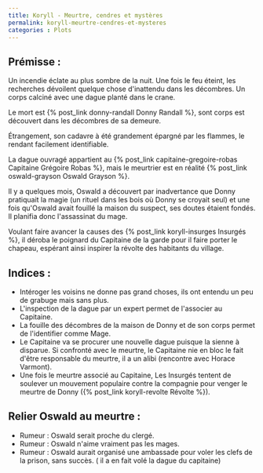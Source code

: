 ```yaml
---
title: Koryll - Meurtre, cendres et mystères
permalink: koryll-meurtre-cendres-et-mysteres
categories : Plots
---
```


## Prémisse :

Un incendie éclate au plus sombre de la nuit. Une fois le feu éteint, les recherches dévoilent quelque chose d'inattendu dans les décombres. Un corps calciné avec une dague planté dans le crane.

Le mort est {% post_link donny-randall Donny Randall %}, sont corps est découvert dans les décombres de sa demeure. 

Étrangement, son cadavre à été grandement épargné par les flammes, le rendant facilement identifiable.

La dague ouvragé appartient au {% post_link capitaine-gregoire-robas Capitaine Grégoire Robas %}, mais le meurtrier est en réalité {% post_link oswald-grayson Oswald Grayson %}.

Il y a quelques mois, Oswald a découvert par inadvertance que Donny pratiquait la magie (un rituel dans les bois où Donny se croyait seul) et une fois qu'Oswald avait fouillé la maison du suspect, ses doutes étaient fondés. Il planifia donc l'assassinat du mage.

Voulant faire avancer la causes des {% post_link koryll-insurges Insurgés %}, il déroba le poignard du Capitaine de la garde pour il faire porter le chapeau, espérant ainsi inspirer la révolte des habitants du village.

## Indices :
- Intéroger les voisins ne donne pas grand choses, ils ont entendu un peu de grabuge mais sans plus.
- L'inspection de la dague par un expert permet de l'associer au Capitaine.
- La fouille des décombres de la maison de Donny et de son corps permet de l'identifier comme Mage.
- Le Capitaine va se procurer une nouvelle dague puisque la sienne à disparue. Si confronté avec le meurtre, le Capitaine nie en bloc le fait d'être responsable du meurtre, il a un alibi (rencontre avec Horace Varmont).
- Une fois le meurtre associé au Capitaine, Les Insurgés tentent de soulever un mouvement populaire contre la compagnie pour venger le meurtre de Donny ({% post_link koryll-revolte Révolte %}).

## Relier Oswald au meurtre :
- Rumeur : Oswald serait proche du clergé.
- Rumeur : Oswald n'aime vraiment pas les mages.
- Rumeur : Oswald aurait organisé une ambassade pour voler les clefs de la prison, sans succès. ( il a en fait volé la dague du capitaine)
